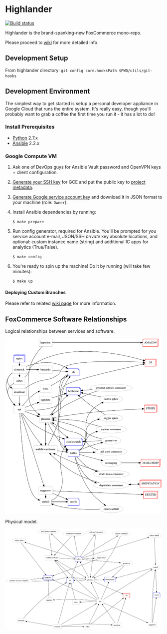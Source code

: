 # Highlander

[![Build status](https://badge.buildkite.com/f3f7826395143bf97d4f1b11fd2fb3c78ecb2a9c71b5acb43e.svg)](https://buildkite.com/foxcommerce/highlander-master)

Highlander is the brand-spanking-new FoxCommerce mono-repo.

Please proceed to [wiki](https://github.com/FoxComm/highlander/wiki) for more detailed info.

## Development Setup
From highlander directory:
`git config core.hooksPath $PWD/utils/git-hooks`

## Development Environment

The simplest way to get started is setup a personal developer appliance in Google Cloud that runs the entire system. It's really easy, though you'll probably want to grab a coffee the first time you run it - it has a lot to do!

### Install Prerequisites

- [Python](https://python.org) 2.7.x
- [Ansible](https://ansible.com) 2.2.x

### Google Compute VM

1. Ask one of DevOps guys for Ansible Vault password and OpenVPN keys + client configuration.

2. [Generate your SSH key](https://help.github.com/articles/generating-a-new-ssh-key-and-adding-it-to-the-ssh-agent/) for GCE and put the public key to [project metadata](https://console.cloud.google.com/compute/metadata/sshKeys?project=foxcomm-staging).

3. [Generate Google service account key](https://cloud.google.com/storage/docs/authentication#generating-a-private-key) and download it in JSON format to your machine (role: `Owner`).

4. Install Ansible dependencies by running:

    ```
    $ make prepare
    ```

5. Run config generator, required for Ansible. You'll be prompted for you service account e-mail, JSON/SSH _private_ key absolute locations, and optional: custom instance name (string) and additional IC apps for analytics (True/False).

    ```
    $ make config
    ```

6. You're ready to spin up the machine! Do it by running (will take few minutes):

    ```
    $ make up
    ```

#### Deploying Custom Branches

Please refer to related [wiki page](https://github.com/FoxComm/highlander/wiki/Deploying-Custom-Branches) for more information.

## FoxCommerce Software Relationships

Logical relationships between services and software.

![alt text](documents/diagrams/system/system.dot.png "Logical Model")

Physical model.

![alt text](documents/diagrams/system/system.neato.png "Physical Model")
